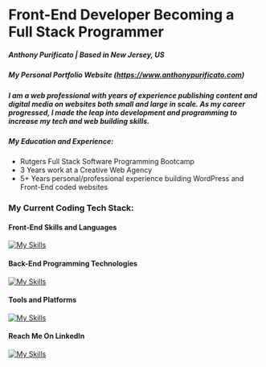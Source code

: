 # Front-End Developer Becoming a Full Stack Programmer

##### Anthony Purificato | Based in New Jersey, US

##### My Personal Portfolio Website (https://www.anthonypurificato.com)

##### I am a web professional with years of experience publishing content and digital media on websites both small and large in scale. As my career progressed, I made the leap into development and programming to increase my tech and web building skills.

##### My Education and Experience:
- Rutgers Full Stack Software Programming Bootcamp
- 3 Years work at a Creative Web Agency
- 5+ Years personal/professional experience building WordPress and Front-End coded websites

### My Current Coding Tech Stack:

#### Front-End Skills and Languages
[![My Skills](https://skillicons.dev/icons?i=html,css,bootstrap,js,react,wordpress)](https://skillicons.dev)

#### Back-End Programming Technologies
[![My Skills](https://skillicons.dev/icons?i=nodejs,expressjs,postgres,graphql,mongodb,heroku,aws)](https://skillicons.dev)

#### Tools and Platforms
[![My Skills](https://skillicons.dev/icons?i=vscode,git,npm,figma)](https://skillicons.dev)

#### Reach Me On LinkedIn
[![My Skills](https://skillicons.dev/icons?i=linkedin)](https://www.linkedin.com/in/apurificato)

<!---
apurificato/apurificato is a ✨ special ✨ repository because its `README.md` (this file) appears on your GitHub profile.
You can click the Preview link to take a look at your changes.
--->

